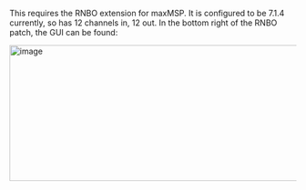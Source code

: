 This requires the RNBO extension for maxMSP. It is configured to be 7.1.4 currently, so has 12 channels in, 12 out. In the bottom right of the RNBO patch, the GUI can be found: 

<img width="627" height="239" alt="image" src="https://github.com/user-attachments/assets/e2ec232b-6db2-4b42-b29a-cb846d248f60" />
